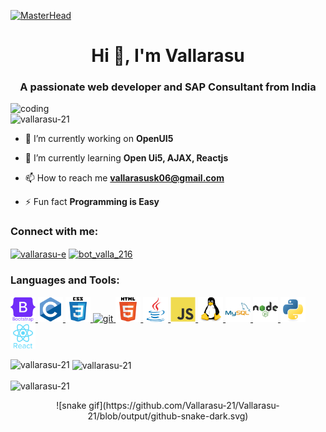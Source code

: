 [![MasterHead](https://user-images.githubusercontent.com/109351602/202650321-7f4da361-f98f-4345-8df4-adf352a11322.gif)](https://vallarasu-21.io)
<h1 align="center">Hi 👋, I'm Vallarasu</h1>
<h3 align="center">A passionate web developer and SAP Consultant from India</h3>
<img align="right" alt="coding" width="550px" src="https://img.freepik.com/premium-photo/designer-working-desktop-computer-home-office-background-illustration-generative-ai_159242-23785.jpg">

<p align="left"> <img src="https://komarev.com/ghpvc/?username=vallarasu-21&label=Profile%20views&color=0e75b6&style=flat" alt="vallarasu-21" /> </p>

- 🔭 I’m currently working on **OpenUI5**

- 🌱 I’m currently learning **Open Ui5, AJAX, Reactjs**

- 📫 How to reach me **vallarasusk06@gmail.com**

- ⚡ Fun fact **Programming is Easy**

<h3 align="left">Connect with me:</h3>
<p align="left">
<a href="https://linkedin.com/in/vallarasu-e" target="blank"><img align="center" src="https://raw.githubusercontent.com/rahuldkjain/github-profile-readme-generator/master/src/images/icons/Social/linked-in-alt.svg" alt="vallarasu-e" height="30" width="40" /></a>
<a href="https://instagram.com/bot_valla_216" target="blank"><img align="center" src="https://raw.githubusercontent.com/rahuldkjain/github-profile-readme-generator/master/src/images/icons/Social/instagram.svg" alt="bot_valla_216" height="30" width="40" /></a>
</p>

<h3 align="left">Languages and Tools:</h3>
<p align="left"> <a href="https://getbootstrap.com" target="_blank" rel="noreferrer"> <img src="https://raw.githubusercontent.com/devicons/devicon/master/icons/bootstrap/bootstrap-plain-wordmark.svg" alt="bootstrap" width="40" height="40"/> </a> <a href="https://www.cprogramming.com/" target="_blank" rel="noreferrer"> <img src="https://raw.githubusercontent.com/devicons/devicon/master/icons/c/c-original.svg" alt="c" width="40" height="40"/> </a> <a href="https://www.w3schools.com/css/" target="_blank" rel="noreferrer"> <img src="https://raw.githubusercontent.com/devicons/devicon/master/icons/css3/css3-original-wordmark.svg" alt="css3" width="40" height="40"/> </a> <a href="https://git-scm.com/" target="_blank" rel="noreferrer"> <img src="https://www.vectorlogo.zone/logos/git-scm/git-scm-icon.svg" alt="git" width="40" height="40"/> </a> <a href="https://www.w3.org/html/" target="_blank" rel="noreferrer"> <img src="https://raw.githubusercontent.com/devicons/devicon/master/icons/html5/html5-original-wordmark.svg" alt="html5" width="40" height="40"/> </a> <a href="https://www.java.com" target="_blank" rel="noreferrer"> <img src="https://raw.githubusercontent.com/devicons/devicon/master/icons/java/java-original.svg" alt="java" width="40" height="40"/> </a> <a href="https://developer.mozilla.org/en-US/docs/Web/JavaScript" target="_blank" rel="noreferrer"> <img src="https://raw.githubusercontent.com/devicons/devicon/master/icons/javascript/javascript-original.svg" alt="javascript" width="40" height="40"/> </a> <a href="https://www.linux.org/" target="_blank" rel="noreferrer"> <img src="https://raw.githubusercontent.com/devicons/devicon/master/icons/linux/linux-original.svg" alt="linux" width="40" height="40"/> </a> <a href="https://www.mysql.com/" target="_blank" rel="noreferrer"> <img src="https://raw.githubusercontent.com/devicons/devicon/master/icons/mysql/mysql-original-wordmark.svg" alt="mysql" width="40" height="40"/> </a> <a href="https://nodejs.org" target="_blank" rel="noreferrer"> <img src="https://raw.githubusercontent.com/devicons/devicon/master/icons/nodejs/nodejs-original-wordmark.svg" alt="nodejs" width="40" height="40"/> </a> <a href="https://www.python.org" target="_blank" rel="noreferrer"> <img src="https://raw.githubusercontent.com/devicons/devicon/master/icons/python/python-original.svg" alt="python" width="40" height="40"/> </a> <a href="https://reactjs.org/" target="_blank" rel="noreferrer"> <img src="https://raw.githubusercontent.com/devicons/devicon/master/icons/react/react-original-wordmark.svg" alt="react" width="40" height="40"/> </a> </p>

<p><img align="left" src="https://github-readme-stats.vercel.app/api/top-langs?username=vallarasu-21&show_icons=true&locale=en&layout=compact" alt="vallarasu-21" /></p>

<p>&nbsp;<img align="center" src="https://github-readme-stats.vercel.app/api?username=vallarasu-21&show_icons=true&locale=en" alt="vallarasu-21" /></p>

<p><img align="center" src="https://github-readme-streak-stats.herokuapp.com/?user=vallarasu-21&" alt="vallarasu-21" /></p>

<div align="center">
![snake gif](https://github.com/Vallarasu-21/Vallarasu-21/blob/output/github-snake-dark.svg)
</div>
